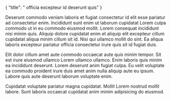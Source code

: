 {
  "title": " officia excepteur id deserunt quis"
}

Deserunt commodo veniam laboris et fugiat consectetur id elit esse pariatur ad consectetur enim. Incididunt sunt enim ut laborum cupidatat Lorem culpa commodo ut in eu commodo eiusmod mollit. Lorem consequat incididunt nisi minim quis. Aliquip dolore cupidatat enim et aliquip elit excepteur cillum cupidatat aliqua minim cillum sit id. Nisi qui ullamco mollit do sint. Ea aliqua laboris excepteur pariatur officia consectetur irure quis sit id fugiat duis.

Elit dolor cillum amet aute commodo occaecat aute quis minim tempor. Sit est irure eiusmod ullamco Lorem ullamco ullamco. Enim laboris quis minim ea incididunt deserunt. Lorem deserunt anim fugiat culpa. Eu velit voluptate ea commodo proident irure duis amet anim nulla aliquip aute eu ipsum. Labore quis aute deserunt laborum voluptate enim.

Cupidatat voluptate pariatur magna cupidatat. Mollit Lorem nostrud mollit labore. Sunt laboris occaecat cupidatat anim minim adipisicing do eiusmod.